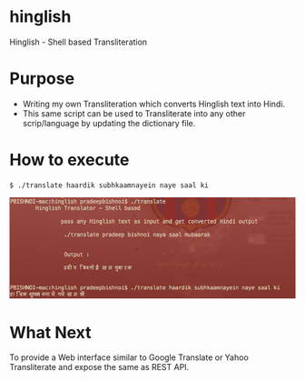 hinglish
========

Hinglish - Shell based Transliteration 

Purpose
=======

   - Writing my own Transliteration which converts Hinglish text into Hindi.
   - This same script can be used to Transliterate into any other scrip/language by updating the dictionary file.


How to execute 
============== 

    $ ./translate haardik subhkaamnayein naye saal ki

![Output 1](https://raw.githubusercontent.com/pradeepbishnoi/hinglish/master/translate.screen.png)


What Next
=========

To provide a Web interface similar to Google Translate or Yahoo Transliterate and expose the same as REST API.

